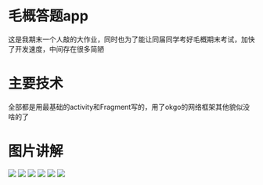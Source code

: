# 毛概答题app
这是我期末一个人敲的大作业，同时也为了能让同届同学考好毛概期末考试，加快了开发速度，中间存在很多简陋
# 主要技术
全部都是用最基础的activity和Fragment写的，用了okgo的网络框架其他貌似没啥的了
# 图片讲解
![](https://github.com/stofly/mgapp/blob/master/Screenshot_20190627_072558_xlr.com.mgapp.jpg)
![](https://github.com/stofly/mgapp/blob/master/Screenshot_20190627_072605_xlr.com.mgapp.jpg)
![](https://github.com/stofly/mgapp/blob/master/Screenshot_20190627_072616_xlr.com.mgapp.jpg)
![](https://github.com/stofly/mgapp/blob/master/Screenshot_20190627_072622_xlr.com.mgapp.jpg)
![](https://github.com/stofly/mgapp/blob/master/Screenshot_20190627_072803_xlr.com.mgapp.jpg)
![](https://github.com/stofly/mgapp/blob/master/Screenshot_20190627_080638_xlr.com.mgapp.jpg)
